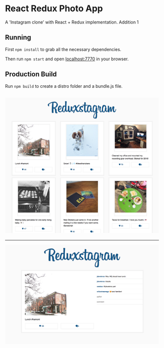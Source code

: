 # React Redux Photo App

A 'Instagram clone' with React + Redux implementation.
Addition 1

## Running

First `npm install` to grab all the necessary dependencies. 

Then run `npm start` and open <localhost:7770> in your browser.

## Production Build

Run `npm build` to create a distro folder and a bundle.js file.

![alt text](Landpage.png)
---
---
![alt text](commentPage.png)

